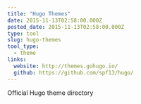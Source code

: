 ```yaml
---
title: "Hugo Themes"
date: 2015-11-13T02:58:00.000Z
posted_date: 2015-11-13T02:58:00.000Z
type: tool
slug: hugo-themes
tool_type: 
  - theme
links:
  website: http://themes.gohugo.io/
  github: https://github.com/spf13/hugo/
---
```

Official Hugo theme directory





